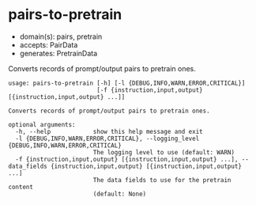 # pairs-to-pretrain

* domain(s): pairs, pretrain
* accepts: PairData
* generates: PretrainData

Converts records of prompt/output pairs to pretrain ones.

```
usage: pairs-to-pretrain [-h] [-l {DEBUG,INFO,WARN,ERROR,CRITICAL}]
                         [-f {instruction,input,output} [{instruction,input,output} ...]]

Converts records of prompt/output pairs to pretrain ones.

optional arguments:
  -h, --help            show this help message and exit
  -l {DEBUG,INFO,WARN,ERROR,CRITICAL}, --logging_level {DEBUG,INFO,WARN,ERROR,CRITICAL}
                        The logging level to use (default: WARN)
  -f {instruction,input,output} [{instruction,input,output} ...], --data_fields {instruction,input,output} [{instruction,input,output} ...]
                        The data fields to use for the pretrain content
                        (default: None)
```

